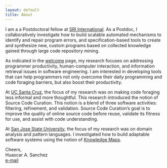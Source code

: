 ```yaml
---
layout: default
title: About
---
```


I am a a Postdoctoral fellow at [SRI International](https://www.sri.com/). As a Postdoc, I collaboratively investigate how to build scalable automated mechanisms to identify and repair program errors, and specification-based tools to create and synthesize new, custom programs based on collected knowledge gained through large code repository mining. 

As indicated in the <a href="/">welcome</a> page, my research focuses on addressing programmer productivity, human-computer interaction, and information retrieval issues in software engineering. I am interested in developing tools that can help programmers not only overcome their daily programming and code foraging barriers, but also boost their productivity. 

At [UC Santa Cruz](http://www.ucsc.edu/), the focus of my research was on making code foraging less informal and more thoughtful. This research introduced the notion of Source Code Curation. This notion is a blend of three software activities: filtering, refinement, and validation. Source Code Curation’s goal is to improve the quality of online source code before reuse, validate its fitness for use, and assist with code understanding.

At [San Jose State University](http://www.sjsu.edu/), the focus of my research was on domain analysis and pattern languages. I investigated how to build adaptable software systems using the notion of [Knowledge Maps](http://www.crcpress.com/product/isbn/9781466571433).


Cheers,  
Huascar A. Sanchez  
[e-mail](mailto:huascar.sanchez@sri.com)